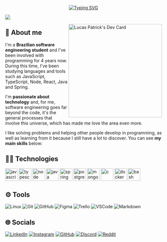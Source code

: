 <p align="center">
  <a href="https://git.io/typing-svg"><img src="https://readme-typing-svg.demolab.com?font=JetBrainsMono+Nerd+Font&size=28&duration=3500&pause=1000&center=true&random=false&width=435&lines=Software+Engineer;Web+Developer;Programmer" alt="Typing SVG" /></a>
</p>
<img src="https://user-images.githubusercontent.com/73097560/115834477-dbab4500-a447-11eb-908a-139a6edaec5c.gif">

<a href="https://app.daily.dev/patricks"><img align="right" src="https://github.com/patricks-js/patricks-js/blob/main/devcard.svg" width="300" alt="Lucas Patrick's Dev Card"/></a>

## 💫 About me

I'm a **Brazilian software engineering student** and I've been involved with programming for 4 years now. During this time, I've been studying languages and tools such as JavaScript, TypeScript, Node, React, Java and Spring.

I'm **passionate about technology** and, for me, software engineering goes far beyond the code, it's the general processes that involve this universe, which has made me love the area even more.

I like solving problems and helping other people develop in programming, as well as learning from it because I still have a lot to discover. You can see **my main skills** below:
    
## 👨‍💻 Technologies

<div>
<img src="https://cdn.jsdelivr.net/gh/devicons/devicon/icons/javascript/javascript-original.svg"  width="40" alt="javascript">
<img src="https://cdn.jsdelivr.net/gh/devicons/devicon/icons/typescript/typescript-original.svg"  width="40" alt="typescript">
<img src="https://cdn.jsdelivr.net/gh/devicons/devicon/icons/nodejs/nodejs-original.svg" width="40" alt="node">
<img src="https://cdn.jsdelivr.net/gh/devicons/devicon/icons/java/java-original.svg" width="40" alt="java">
<img src="https://cdn.jsdelivr.net/gh/devicons/devicon/icons/spring/spring-original.svg" width="40" alt="spring">
<img src="https://cdn.jsdelivr.net/gh/devicons/devicon/icons/postgresql/postgresql-original.svg" width="40" alt="postgresql">
<img src="https://cdn.jsdelivr.net/gh/devicons/devicon/icons/mongodb/mongodb-original.svg" width="40" alt="mongodb">
<img src="https://cdn.jsdelivr.net/gh/devicons/devicon/icons/c/c-original.svg" width="40" alt="c">
<img src="https://cdn.jsdelivr.net/gh/devicons/devicon/icons/docker/docker-original.svg" width="40" alt="docker">
<img src="https://cdn.jsdelivr.net/gh/devicons/devicon/icons/bash/bash-plain.svg" width="40" alt="bash">
</div>
  
## ⚙️ Tools

![Linux](https://img.shields.io/badge/Linux-E34F26?style=for-the-badge&logo=linux&logoColor=black)
![Git](https://img.shields.io/badge/Git-E34F26?style=for-the-badge&logo=git&logoColor=white)
![GitHub](https://img.shields.io/badge/GitHub-100000?style=for-the-badge&logo=github&logoColor=white)
![Figma](https://img.shields.io/badge/figma-ea4c1d?style=for-the-badge&logo=figma&logoColor=white)
![Trello](https://img.shields.io/badge/trello-006eb6?style=for-the-badge&logo=trello&logoColor=white)
![VSCode](https://img.shields.io/badge/vscode-0077B5.svg?style=for-the-badge&logo=visualstudiocode&logoColor=white)
![Markdown](https://img.shields.io/badge/markdown-%23000000.svg?style=for-the-badge&logo=markdown&logoColor=white)

## 🌐 Socials

[![LinkedIn](https://img.shields.io/badge/LinkedIn-0077B5?style=for-the-badge&logo=linkedin&logoColor=white)](https://www.linkedin.com/in/patrick-lsilva/)
[![Instagram](https://img.shields.io/badge/Instagram-E4405F?style=for-the-badge&logo=instagram&logoColor=white)](https://www.instagram.com/patricks.js)
[![GitHub](https://img.shields.io/badge/GitHub-100000?style=for-the-badge&logo=github&logoColor=white)](https://github.com/patricks-js)
[![Discord](https://img.shields.io/badge/Discord-%237289DA.svg?style=for-the-badge&logo=Discord&logoColor=white)](https://discord.gg/patrick.js#7091)
[![Reddit](https://img.shields.io/badge/Reddit-%23FF4500.svg?style=for-the-badge&logo=Reddit&logoColor=white)](https://reddit.com/user/patrick-ts)

